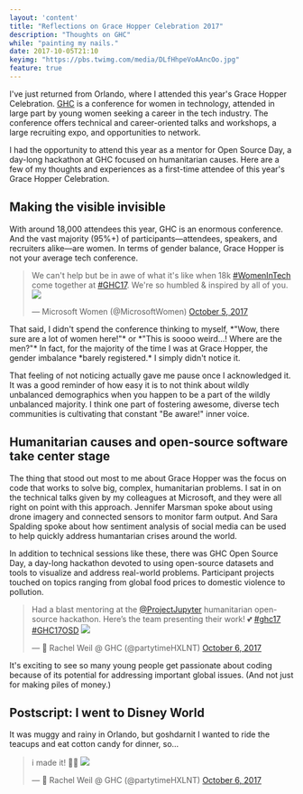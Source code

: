 ```yaml
---
layout: 'content'
title: "Reflections on Grace Hopper Celebration 2017"
description: "Thoughts on GHC"
while: "painting my nails."
date: 2017-10-05T21:10
keyimg: "https://pbs.twimg.com/media/DLfHhpeVoAAncOo.jpg"
feature: true
---
```


I've just returned from Orlando, where I attended this year's Grace Hopper Celebration. [GHC](http://ghc.anitab.org) is a conference for women in technology, attended in large part by young women seeking a career in the tech industry. The conference offers technical and career-oriented talks and workshops, a large recruiting expo, and opportunities to network. 

I had the opportunity to attend this year as a mentor for Open Source Day, a day-long hackathon at GHC focused on humanitarian causes. Here are a few of my thoughts and experiences as a first-time attendee of this year's Grace Hopper Celebration.

## Making the visible invisible

With around 18,000 attendees this year, GHC is an enormous conference. And the vast majority (95%+) of participants&mdash;attendees, speakers, and recruiters alike&mdash;are women. In terms of gender balance, Grace Hopper is not your average tech conference.


 <blockquote class="twitter-tweet" data-lang="en"><p lang="en" dir="ltr">We can't help but be in awe of what it's like when 18k <a href="https://twitter.com/hashtag/WomenInTech?src=hash&amp;ref_src=twsrc%5Etfw">#WomenInTech</a> come together at <a href="https://twitter.com/hashtag/GHC17?src=hash&amp;ref_src=twsrc%5Etfw">#GHC17</a>. We're so humbled & inspired by all of you. 
 <a href="https://t.co/xa8wOB5g65"><img src="https://pbs.twimg.com/media/DLZ9z3zUQAAzxgP.jpg"></a></p>&mdash; Microsoft Women (@MicrosoftWomen) <a href="https://twitter.com/MicrosoftWomen/status/916057924597719040?ref_src=twsrc%5Etfw">October 5, 2017</a></blockquote>
 <script async src="//platform.twitter.com/widgets.js" charset="utf-8"></script>


<p>That said, I didn't spend the conference thinking to myself, *"Wow, there sure are a lot of women here!"* or *"This is soooo weird...! Where are the men?"* In fact, for the majority of the time I was at Grace Hopper, the gender imbalance *barely registered.* I simply didn't notice it.</p>

That feeling of not noticing actually gave me pause once I acknowledged it. It was a good reminder of how easy it is to not think about wildly unbalanced demographics when you happen to be a part of the wildly unbalanced majority. I think one part of fostering awesome, diverse tech communities is cultivating that constant "Be aware!" inner voice.

## Humanitarian causes and open-source software take center stage

The thing that stood out most to me about Grace Hopper was the focus on code that works to solve big, complex, humanitarian problems. I sat in on the technical talks given by my colleagues at Microsoft, and they were all right on point with this approach. Jennifer Marsman spoke about using drone imagery and connected sensors to monitor farm output. And Sara Spalding spoke about how sentiment analysis of social media can be used to help quickly address humantarian crises around the world. 

In addition to technical sessions like these, there was GHC Open Source Day, a day-long hackathon devoted to using open-source datasets and tools to visualize and address real-world problems. Participant projects touched on topics ranging from global food prices to domestic violence to pollution.

<blockquote class="twitter-tweet" data-lang="en"><p lang="en" dir="ltr">Had a blast mentoring at the <a href="https://twitter.com/ProjectJupyter?ref_src=twsrc%5Etfw">@ProjectJupyter</a> humanitarian open-source hackathon. Here’s the team presenting their work! 💕 <a href="https://twitter.com/hashtag/ghc17?src=hash&amp;ref_src=twsrc%5Etfw">#ghc17</a> <a href="https://twitter.com/hashtag/GHC17OSD?src=hash&amp;ref_src=twsrc%5Etfw">#GHC17OSD</a> 
<a href="https://t.co/rpKQ0mdQqf"><img src="https://pbs.twimg.com/media/DLap63bVoAAUKOE.jpg"></a></p>&mdash; 🍭 Rachel Weil @ GHC (@partytimeHXLNT) <a href="https://twitter.com/partytimeHXLNT/status/916106411964338176?ref_src=twsrc%5Etfw">October 6, 2017</a></blockquote>

It's exciting to see so many young people get passionate about coding because of its potential for addressing important global issues. (And not just for making piles of money.)

## Postscript: I went to Disney World

It was muggy and rainy in Orlando, but goshdarnit I wanted to ride the teacups and eat cotton candy for dinner, so...

<blockquote class="twitter-tweet" data-lang="en"><p lang="en" dir="ltr">i made it! 🏰🌈 
<a href="https://t.co/IbNKnasgOF"><img src="https://pbs.twimg.com/media/DLfHhpeVoAAncOo.jpg"></a></p>&mdash; 🍭 Rachel Weil @ GHC (@partytimeHXLNT) <a href="https://twitter.com/partytimeHXLNT/status/916420449730465792?ref_src=twsrc%5Etfw">October 6, 2017</a></blockquote>

